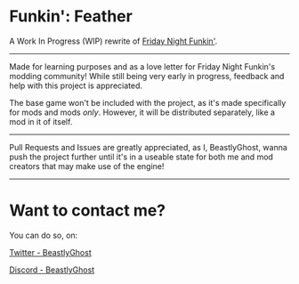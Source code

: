 # Funkin': Feather
A Work In Progress (WIP) rewrite of [Friday Night Funkin'](https://github.com/ninjamuffin99/Funkin).

-------------------------------
Made for learning purposes and as a love letter for Friday Night Funkin's modding community!
While still being very early in progress, feedback and help with this project is appreciated.

The base game won't be included with the project, as it's made specifically for mods and mods *only*.
However, it will be distributed separately, like a mod in it of itself.

-------------------------------
Pull Requests and Issues are greatly appreciated, as I, BeastlyGhost, wanna push the project further until it's in a useable state for both me and mod creators that may make use of the engine!

-------------------------------
# Want to contact me?
You can do so, on:

[Twitter - BeastlyGhost](https://twitter.com/BeastlyGabi)

[Discord - BeastlyGhost](https://discord.com/users/597124141530742805)
